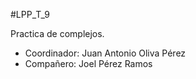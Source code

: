 #LPP_T_9

Practica de complejos.

* Coordinador: Juan Antonio Oliva Pérez
* Compañero: Joel Pérez Ramos 
